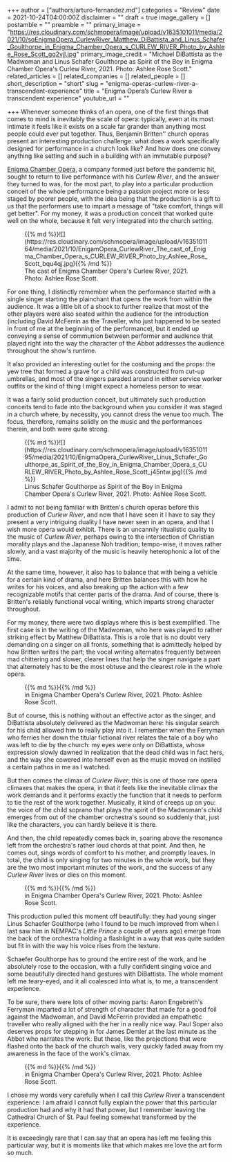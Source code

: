 +++
author = ["authors/arturo-fernandez.md"]
categories = "Review"
date = 2021-10-24T04:00:00Z
disclaimer = ""
draft = true
image_gallery = []
postamble = ""
preamble = ""
primary_image = "https://res.cloudinary.com/schmopera/image/upload/v1635101011/media/2021/10/sqEnigmaOpera_CurlewRiver_Matthew_DiBattista_and_Linus_Schafer_Goulthorpe_in_Enigma_Chamber_Opera_s_CURLEW_RIVER_Photo_by_Ashlee_Rose_Scott_gq2vjl.jpg"
primary_image_credit = "Michael DiBattista as the Madwoman and Linus Schafer Goulthorpe as Spirit of the Boy in Enigma Chamber Opera's Curlew River, 2021. Photo: Ashlee Rose Scott."
related_articles = []
related_companies = []
related_people = []
short_description = "short"
slug = "enigma-operas-curlew-river-a-transcendent-experience"
title = "Enigma Opera’s Curlew River a transcendent experience"
youtube_url = ""

+++
Whenever someone thinks of an opera, one of the first things that comes to mind is inevitably the scale of opera: typically, even at its most intimate it feels like it exists on a scale far grander than anything most people could ever put together. Thus, Benjamin Britten’' church operas present an interesting production challenge: what does a work specifically designed for performance in a church look like? And how does one convey anything like setting and such in a building with an immutable purpose?

[Enigma Chamber Opera](https://www.facebook.com/enigmachamberopera/), a company formed just before the pandemic hit, sought to return to live performance with his _Curlew River_, and the answer they turned to was, for the most part, to play into a particular production conceit of the whole performance being a passion project more or less staged by poorer people, with the idea being that the production is a gift to us that the performers use to impart a message of "take comfort, things will get better". For my money, it was a production conceit that worked quite well on the whole, because it felt very integrated into the church setting.

<figure data-type="image">{{% md %}}![](https://res.cloudinary.com/schmopera/image/upload/v1635101164/media/2021/10/EnigamOpera_CurlewRiver_The_cast_of_Enigma_Chamber_Opera_s_CURLEW_RIVER_Photo_by_Ashlee_Rose_Scott_bqu4qj.jpg){{% /md %}}

<figcaption>The cast of Enigma Chamber Opera's Curlew River, 2021. Photo: Ashlee Rose Scott.</figcaption>

</figure>

For one thing, I distinctly remember when the performance started with a single singer starting the plainchant that opens the work from within the audience. It was a little bit of a shock to further realize that most of the other players were also seated within the audience for the introduction (including David McFerrin as the Traveller, who just happened to be seated in front of me at the beginning of the performance), but it ended up conveying a sense of communion between performer and audience that played right into the way the character of the Abbot addresses the audience throughout the show's runtime. 

It also provided an interesting outlet for the costuming and the props: the yew tree that formed a grave for a child was constructed from cut-up umbrellas, and most of the singers paraded around in either service worker outfits or the kind of thing I might expect a homeless person to wear.

It was a fairly solid production conceit, but ultimately such production conceits tend to fade into the background when you consider it was staged in a church where, by necessity, you cannot dress the venue too much. The focus, therefore, remains solidly on the music and the performances therein, and both were quite strong.

<figure data-type="image">{{% md %}}![](https://res.cloudinary.com/schmopera/image/upload/v1635101195/media/2021/10/EnigmaOpera_CurlewRiver_Linus_Schafer_Goulthorpe_as_Spirit_of_the_Boy_in_Enigma_Chamber_Opera_s_CURLEW_RIVER_Photo_by_Ashlee_Rose_Scott_j45ntw.jpg){{% /md %}}

<figcaption>Linus Schafer Goulthorpe as Spirit of the Boy in Enigma Chamber Opera's Curlew River, 2021. Photo: Ashlee Rose Scott.</figcaption>

</figure>

I admit to not being familiar with Britten's church operas before this production of _Curlew River_, and now that I have seen it I have to say they present a very intriguing duality I have never seen in an opera, and that I wish more opera would exhibit. There is an uncannily ritualistic quality to the music of _Curlew River_, perhaps owing to the intersection of Christian morality plays and the Japanese Noh tradition; tempo-wise, it moves rather slowly, and a vast majority of the music is heavily heterophonic a lot of the time. 

At the same time, however, it also has to balance that with being a vehicle for a certain kind of drama, and here Britten balances this with how he writes for his voices, and also breaking up the action with a few recognizable motifs that center parts of the drama. And of course, there is Britten's reliably functional vocal writing, which imparts strong character throughout.

For my money, there were two displays where this is best exemplified. The first case is in the writing of the Madwoman, who here was played to rather striking effect by Matthew DiBattista. This is a role that is no doubt very demanding on a singer on all fronts, something that is admittedly helped by how Britten writes the part; the vocal writing alternates frequently between mad chittering and slower, clearer lines that help the singer navigate a part that alternately has to be the most obtuse and the clearest role in the whole opera. 

<figure data-type="image">{{% md %}}{{% /md %}}

<figcaption>in Enigma Chamber Opera's Curlew River, 2021. Photo: Ashlee Rose Scott.</figcaption>

</figure>

But of course, this is nothing without an effective actor as the singer, and DiBattista absolutely delivered as the Madwoman here: his singular search for his child allowed him to really play into it. I remember when the Ferryman who ferries her down the titular fictional river relates the tale of a boy who was left to die by the church: my eyes were only on DiBattista, whose expression slowly dawned in realization that the dead child was in fact hers, and the way she cowered into herself even as the music moved on instilled a certain pathos in me as I watched.

But then comes the climax of _Curlew River_; this is one of those rare opera climaxes that makes the opera, in that it feels like the inevitable climax the work demands and it performs exactly the function that it needs to perform to tie the rest of the work together. Musically, it kind of creeps up on you: the voice of the child soprano that plays the spirit of the Madwoman's child emerges from out of the chamber orchestra's sound so suddenly that, just like the characters, you can hardly believe it is there. 

And then, the child repeatedly comes back in, soaring above the resonance left from the orchestra's rather loud chords at that point. And then, he comes out, sings words of comfort to his mother, and promptly leaves. In total, the child is only singing for two minutes in the whole work, but they are the two most important minutes of the work, and the success of any _Curlew River_ lives or dies on this moment.

<figure data-type="image">{{% md %}}{{% /md %}}

<figcaption>in Enigma Chamber Opera's Curlew River, 2021. Photo: Ashlee Rose Scott.</figcaption>

</figure>

This production pulled this moment off beautifully: they had young singer Linus Schaefer Goulthorpe (who I found to be much improved from when I last saw him in NEMPAC's _Little Prince_ a couple of years ago) emerge from the back of the orchestra holding a flashlight in a way that was quite sudden but fit in with the way his voice rises from the texture. 

Schaefer Goulthorpe has to ground the entire rest of the work, and he absolutely rose to the occasion, with a fully confident singing voice and some beautifully directed hand gestures with DiBattista. The whole moment left me teary-eyed, and it all coalesced into what is, to me, a transcendent experience.

To be sure, there were lots of other moving parts: Aaron Engebreth's Ferryman imparted a lot of strength of character that made for a good foil against the Madwoman, and David McFerrin provided an empathetic traveller who really aligned with the her in a really nice way. Paul Soper also deserves props for stepping in for James Demler at the last minute as the Abbot who narrates the work. But these, like the projections that were flashed onto the back of the church walls, very quickly faded away from my awareness in the face of the work's climax.

<figure data-type="image">{{% md %}}{{% /md %}}

<figcaption>in Enigma Chamber Opera's Curlew River, 2021. Photo: Ashlee Rose Scott.</figcaption>

</figure>

I chose my words very carefully when I call this _Curlew River_ a transcendent experience: I am afraid I cannot fully explain the power that this particular production had and why it had that power, but I remember leaving the Cathedral Church of St. Paul feeling somewhat transformed by the experience. 

It is exceedingly rare that I can say that an opera has left me feeling this particular way, but it is moments like that which makes me love the art form so much.